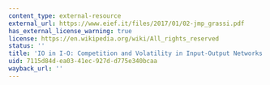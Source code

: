```yaml
---
content_type: external-resource
external_url: https://www.eief.it/files/2017/01/02-jmp_grassi.pdf
has_external_license_warning: true
license: https://en.wikipedia.org/wiki/All_rights_reserved
status: ''
title: 'IO in I-O: Competition and Volatility in Input-Output Networks'
uid: 7115d84d-ea03-41ec-927d-d775e340bcaa
wayback_url: ''
---
```

